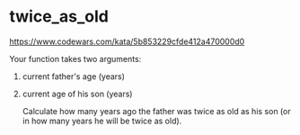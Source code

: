 # twice_as_old

https://www.codewars.com/kata/5b853229cfde412a470000d0

Your function takes two arguments:

1. current father's age (years)
2. current age of his son (years)

   Сalculate how many years ago the father was twice as old as his son (or in how many years he will be twice as old).

